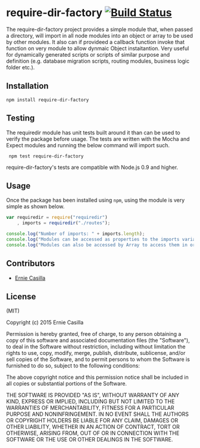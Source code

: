 require-dir-factory [![Build Status](https://travis-ci.org/ecasilla/require-dir-factory.svg)](https://travis-ci.org/ecasilla/require-dir-factory)
============

The require-dir-factory project provides a simple module that, when passed a directory, will import in all node modules into an object or array to be used by other modules. It also can if provideed a callback function invoke that function on very module to allow dynmaic Object instaitantion.  Very useful for dynamically generated scripts or scripts of similar purpose and definition (e.g. database migration scripts, routing modules, business logic folder etc.).

## Installation ##

    npm install require-dir-factory

## Testing ##

The requiredir module has unit tests built around it than can be used to verify the package before usage.  The tests are written with the Mocha and Expect modules and running the below command will import such.  

     npm test require-dir-factory

require-dir-factory's tests are compatible with Node.js 0.9 and higher. 

## Usage ##

Once the package has been installed using `npm`, using the module is very simple as shown below.

```javascript
var requiredir = require("requiredir")
    , imports = requiredir("./routes");

console.log("Number of imports: " + imports.length);
console.log("Modules can be accessed as properties to the imports variable: " + imports.myRoutes.name);
console.log("Modules can also be accessed by Array to access them in order of importing: " + imports.toArray().length);
```

## Contributors ##
* [Ernie Casilla](https://github.com/ecasilla)



## License ##

(MIT) 

Copyright (c) 2015 Ernie Casilla

Permission is hereby granted, free of charge, to any person obtaining a copy of this software and associated documentation files (the "Software"), to deal in the Software without restriction, including without limitation the rights to use, copy, modify, merge, publish, distribute, sublicense, and/or sell copies of the Software, and to permit persons to whom the Software is furnished to do so, subject to the following conditions:

The above copyright notice and this permission notice shall be included in all copies or substantial portions of the Software.

THE SOFTWARE IS PROVIDED "AS IS", WITHOUT WARRANTY OF ANY KIND, EXPRESS OR IMPLIED, INCLUDING BUT NOT LIMITED TO THE WARRANTIES OF MERCHANTABILITY, FITNESS FOR A PARTICULAR PURPOSE AND NONINFRINGEMENT. IN NO EVENT SHALL THE AUTHORS OR COPYRIGHT HOLDERS BE LIABLE FOR ANY CLAIM, DAMAGES OR OTHER LIABILITY, WHETHER IN AN ACTION OF CONTRACT, TORT OR OTHERWISE, ARISING FROM, OUT OF OR IN CONNECTION WITH THE SOFTWARE OR THE USE OR OTHER DEALINGS IN THE SOFTWARE.